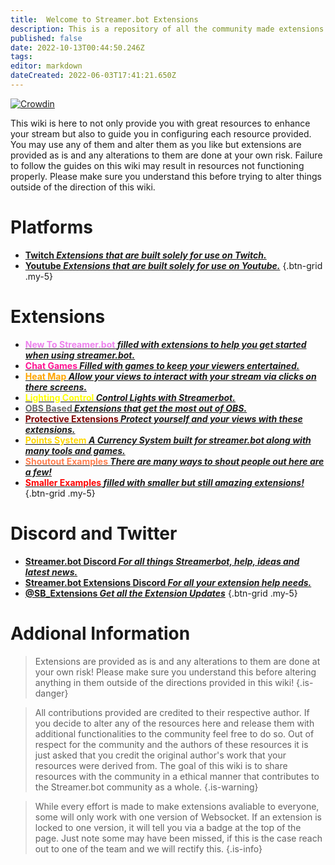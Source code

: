 ```yaml
---
title:  Welcome to Streamer.bot Extensions
description: This is a repository of all the community made extensions for Streamer.bot. You may use any of these extensions to further enhance your stream.
published: false
date: 2022-10-13T00:44:50.246Z
tags: 
editor: markdown
dateCreated: 2022-06-03T17:41:21.650Z
---
```


[![Crowdin](https://badges.crowdin.net/streamer-bot-extensions-wiki/localized.svg)](https://translate.botextensions.dev/project/streamer-bot-extensions-wiki)


This wiki is here to not only provide you with great resources to enhance your stream but also to guide you in configuring each resource provided. You may use any of them and alter them as you like but extensions are provided as is and any alterations to them are done at your own risk. Failure to follow the guides on this wiki may result in resources not functioning properly. Please make sure you understand this before trying to alter things outside of the direction of this wiki.
# Platforms

- [<i class="mdi mdi-twitch text--twitch"></i> **Twitch *Extensions that are built solely for use on Twitch.***](/en/extensions/twitch)
- [<i class="mdi mdi-youtube text--youtube" ></i> **Youtube *Extensions that are built solely for use on Youtube.***](/en/extensions/youtube/youtube)
{.btn-grid .my-5}

# Extensions


- [ <i class="mdi mdi-new-box" style="color:violet"></i> **<span style="color:violet">New To Streamer.bot</span> *filled with extensions to help you get started when using streamer.bot.*** ](/en/extensions/new-to-sb)
- [<i class="mdi mdi-dice-6" style="color:deeppink"></i> **<span style="color:deeppink">Chat Games</span> *Filled with games to keep your viewers entertained.***](/en/extensions/chat-games)
- [<i class="mdi mdi-cursor-default-click" style="color:orange"></i> **<span style="color:orange">Heat Map</span> *Allow your views to interact with your stream via clicks on there screens.***](/en/extensions/heat-map/heat-map)
- [<i class="mdi mdi-lightbulb-on" style="color:yellow"></i> **<span style="color:yellow">Lighting Control</span> *Control Lights with Streamerbot.***](/en/extensions/lighting-control/lighting-control-links)
- [<i class="mdi mdi-antenna" style="color:dimgray"></i> **<span style="color:dimgray">OBS Based</span> *Extensions that get the most out of OBS.***](//en/extensions/obs-based-extensions)
- [<i class="mdi mdi-shield-half-full" style="color:maroon"></i> **<span style="color:maroon">Protective Extensions</span> *Protect yourself and your views with these extensions.***](/en/extensions/protective-extensions)
- [<i class="fas fa-coins" style="color:gold"></i> **<span style="color:gold">Points System</span> *A Currency System built for streamer.bot along with many tools and games.***](/en/extensions/points-system)
- [<i class="mdi mdi-bullhorn" style="color:coral"></i> **<span style="color:coral">Shoutout Examples</span> *There are many ways to shout people out here are a few!***](/en/extensions/shoutouts/shoutout-examples)
- [<i class="fas fa-heart" style="color:red"></i> **<span style="color:red">Smaller Examples</span> *filled with smaller but still amazing extensions!***](/en/extensions/smaller-extensions)
{.btn-grid .my-5}



 
# Discord and Twitter
- [<i class="mdi mdi-discord text--discord"></i>**Streamer.bot Discord *For all things Streamerbot, help, ideas and latest news.***](https://discord.gg/6jBaYeatnZ)
- [<i class="mdi mdi-discord text--discord"></i>**Streamer.bot Extensions Discord *For all your extension help needs.***](https://discord.gg/a9ttKtkUZ7)
- [<i class="mdi mdi-twitter" style="color:skyblue"></i> **@SB_Extensions *Get all the Extension Updates***](https://twitter.com/SB_Extensions)
{.btn-grid .my-5}

# Addional Information

>Extensions are provided as is and any alterations to them are done at your own risk!
Please make sure you understand this before altering anything in them outside of the directions provided in this wiki!
{.is-danger}

>All contributions provided are credited to their respective author.
If you decide to alter any of the resources here and release them with additional functionalities to the community feel free to do so.
Out of respect for the community and the authors of these resources it is just asked that you credit the original author's work that your resources were derived from.
The goal of this wiki is to share resources with the community in a ethical manner that contributes to the Streamer.bot community as a whole.
{.is-warning}

> While every effort is made to make extensions avaliable to everyone, some will only work with one version of Websocket. If an extension is locked to one version, it will tell you via a badge at the top of the page. Just note some may have been missed, if this is the case reach out to one of the team and we will rectify this. {.is-info}

